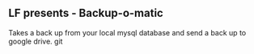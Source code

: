 ## LF presents - Backup-o-matic



Takes a back up from your local mysql database and send a back up to google drive.
git
